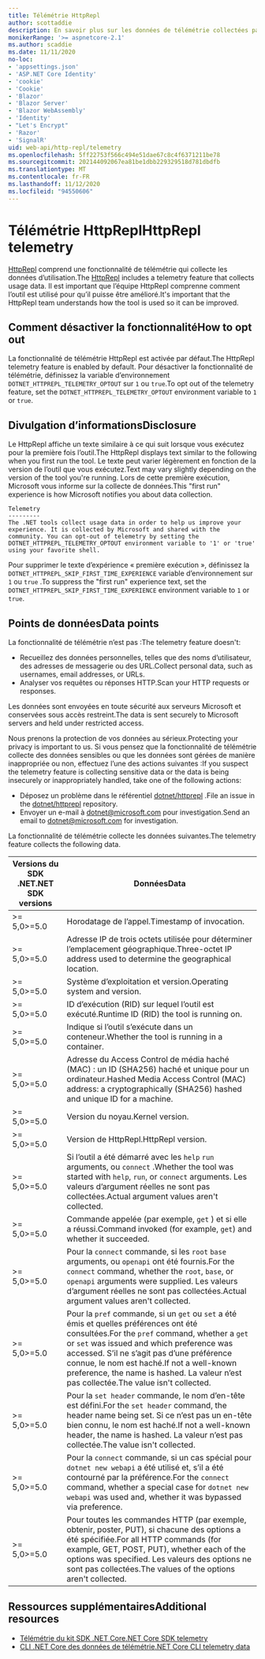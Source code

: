 ```yaml
---
title: Télémétrie HttpRepl
author: scottaddie
description: En savoir plus sur les données de télémétrie collectées par le HttpRepl.
monikerRange: '>= aspnetcore-2.1'
ms.author: scaddie
ms.date: 11/11/2020
no-loc:
- 'appsettings.json'
- 'ASP.NET Core Identity'
- 'cookie'
- 'Cookie'
- 'Blazor'
- 'Blazor Server'
- 'Blazor WebAssembly'
- 'Identity'
- "Let's Encrypt"
- 'Razor'
- 'SignalR'
uid: web-api/http-repl/telemetry
ms.openlocfilehash: 5ff22753f566c494e51dae67c8c4f6371211be78
ms.sourcegitcommit: 202144092067ea81be1dbb229329518d781dbdfb
ms.translationtype: MT
ms.contentlocale: fr-FR
ms.lasthandoff: 11/12/2020
ms.locfileid: "94550606"
---
```

# <a name="httprepl-telemetry"></a><span data-ttu-id="05ab0-103">Télémétrie HttpRepl</span><span class="sxs-lookup"><span data-stu-id="05ab0-103">HttpRepl telemetry</span></span>

<span data-ttu-id="05ab0-104">[HttpRepl](xref:web-api/http-repl) comprend une fonctionnalité de télémétrie qui collecte les données d’utilisation.</span><span class="sxs-lookup"><span data-stu-id="05ab0-104">The [HttpRepl](xref:web-api/http-repl) includes a telemetry feature that collects usage data.</span></span> <span data-ttu-id="05ab0-105">Il est important que l’équipe HttpRepl comprenne comment l’outil est utilisé pour qu’il puisse être amélioré.</span><span class="sxs-lookup"><span data-stu-id="05ab0-105">It's important that the HttpRepl team understands how the tool is used so it can be improved.</span></span>

## <a name="how-to-opt-out"></a><span data-ttu-id="05ab0-106">Comment désactiver la fonctionnalité</span><span class="sxs-lookup"><span data-stu-id="05ab0-106">How to opt out</span></span>

<span data-ttu-id="05ab0-107">La fonctionnalité de télémétrie HttpRepl est activée par défaut.</span><span class="sxs-lookup"><span data-stu-id="05ab0-107">The HttpRepl telemetry feature is enabled by default.</span></span> <span data-ttu-id="05ab0-108">Pour désactiver la fonctionnalité de télémétrie, définissez la variable d’environnement `DOTNET_HTTPREPL_TELEMETRY_OPTOUT` sur `1` ou `true`.</span><span class="sxs-lookup"><span data-stu-id="05ab0-108">To opt out of the telemetry feature, set the `DOTNET_HTTPREPL_TELEMETRY_OPTOUT` environment variable to `1` or `true`.</span></span>

## <a name="disclosure"></a><span data-ttu-id="05ab0-109">Divulgation d’informations</span><span class="sxs-lookup"><span data-stu-id="05ab0-109">Disclosure</span></span>

<span data-ttu-id="05ab0-110">Le HttpRepl affiche un texte similaire à ce qui suit lorsque vous exécutez pour la première fois l’outil.</span><span class="sxs-lookup"><span data-stu-id="05ab0-110">The HttpRepl displays text similar to the following when you first run the tool.</span></span> <span data-ttu-id="05ab0-111">Le texte peut varier légèrement en fonction de la version de l’outil que vous exécutez.</span><span class="sxs-lookup"><span data-stu-id="05ab0-111">Text may vary slightly depending on the version of the tool you're running.</span></span> <span data-ttu-id="05ab0-112">Lors de cette première exécution, Microsoft vous informe sur la collecte de données.</span><span class="sxs-lookup"><span data-stu-id="05ab0-112">This "first run" experience is how Microsoft notifies you about data collection.</span></span>

```console
Telemetry
---------
The .NET tools collect usage data in order to help us improve your experience. It is collected by Microsoft and shared with the community. You can opt-out of telemetry by setting the DOTNET_HTTPREPL_TELEMETRY_OPTOUT environment variable to '1' or 'true' using your favorite shell.
```

<span data-ttu-id="05ab0-113">Pour supprimer le texte d’expérience « première exécution », définissez la `DOTNET_HTTPREPL_SKIP_FIRST_TIME_EXPERIENCE` variable d’environnement sur `1` ou `true` .</span><span class="sxs-lookup"><span data-stu-id="05ab0-113">To suppress the "first run" experience text, set the `DOTNET_HTTPREPL_SKIP_FIRST_TIME_EXPERIENCE` environment variable to `1` or `true`.</span></span>

## <a name="data-points"></a><span data-ttu-id="05ab0-114">Points de données</span><span class="sxs-lookup"><span data-stu-id="05ab0-114">Data points</span></span>

<span data-ttu-id="05ab0-115">La fonctionnalité de télémétrie n’est pas :</span><span class="sxs-lookup"><span data-stu-id="05ab0-115">The telemetry feature doesn't:</span></span>

* <span data-ttu-id="05ab0-116">Recueillez des données personnelles, telles que des noms d’utilisateur, des adresses de messagerie ou des URL.</span><span class="sxs-lookup"><span data-stu-id="05ab0-116">Collect personal data, such as usernames, email addresses, or URLs.</span></span>
* <span data-ttu-id="05ab0-117">Analyser vos requêtes ou réponses HTTP.</span><span class="sxs-lookup"><span data-stu-id="05ab0-117">Scan your HTTP requests or responses.</span></span>

<span data-ttu-id="05ab0-118">Les données sont envoyées en toute sécurité aux serveurs Microsoft et conservées sous accès restreint.</span><span class="sxs-lookup"><span data-stu-id="05ab0-118">The data is sent securely to Microsoft servers and held under restricted access.</span></span>

<span data-ttu-id="05ab0-119">Nous prenons la protection de vos données au sérieux.</span><span class="sxs-lookup"><span data-stu-id="05ab0-119">Protecting your privacy is important to us.</span></span> <span data-ttu-id="05ab0-120">Si vous pensez que la fonctionnalité de télémétrie collecte des données sensibles ou que les données sont gérées de manière inappropriée ou non, effectuez l’une des actions suivantes :</span><span class="sxs-lookup"><span data-stu-id="05ab0-120">If you suspect the telemetry feature is collecting sensitive data or the data is being insecurely or inappropriately handled, take one of the following actions:</span></span>

* <span data-ttu-id="05ab0-121">Déposez un problème dans le référentiel [dotnet/httprepl](https://github.com/dotnet/httprepl/issues) .</span><span class="sxs-lookup"><span data-stu-id="05ab0-121">File an issue in the [dotnet/httprepl](https://github.com/dotnet/httprepl/issues) repository.</span></span>
* <span data-ttu-id="05ab0-122">Envoyer un e-mail à [dotnet@microsoft.com](mailto:dotnet@microsoft.com) pour investigation.</span><span class="sxs-lookup"><span data-stu-id="05ab0-122">Send an email to [dotnet@microsoft.com](mailto:dotnet@microsoft.com) for investigation.</span></span>

<span data-ttu-id="05ab0-123">La fonctionnalité de télémétrie collecte les données suivantes.</span><span class="sxs-lookup"><span data-stu-id="05ab0-123">The telemetry feature collects the following data.</span></span>

| <span data-ttu-id="05ab0-124">Versions du SDK .NET</span><span class="sxs-lookup"><span data-stu-id="05ab0-124">.NET SDK versions</span></span> | <span data-ttu-id="05ab0-125">Données</span><span class="sxs-lookup"><span data-stu-id="05ab0-125">Data</span></span> |
|--------------|------|
| <span data-ttu-id="05ab0-126">>= 5,0</span><span class="sxs-lookup"><span data-stu-id="05ab0-126">>=5.0</span></span>        | <span data-ttu-id="05ab0-127">Horodatage de l’appel.</span><span class="sxs-lookup"><span data-stu-id="05ab0-127">Timestamp of invocation.</span></span> |
| <span data-ttu-id="05ab0-128">>= 5,0</span><span class="sxs-lookup"><span data-stu-id="05ab0-128">>=5.0</span></span>        | <span data-ttu-id="05ab0-129">Adresse IP de trois octets utilisée pour déterminer l’emplacement géographique.</span><span class="sxs-lookup"><span data-stu-id="05ab0-129">Three-octet IP address used to determine the geographical location.</span></span> |
| <span data-ttu-id="05ab0-130">>= 5,0</span><span class="sxs-lookup"><span data-stu-id="05ab0-130">>=5.0</span></span>        | <span data-ttu-id="05ab0-131">Système d’exploitation et version.</span><span class="sxs-lookup"><span data-stu-id="05ab0-131">Operating system and version.</span></span> |
| <span data-ttu-id="05ab0-132">>= 5,0</span><span class="sxs-lookup"><span data-stu-id="05ab0-132">>=5.0</span></span>        | <span data-ttu-id="05ab0-133">ID d’exécution (RID) sur lequel l’outil est exécuté.</span><span class="sxs-lookup"><span data-stu-id="05ab0-133">Runtime ID (RID) the tool is running on.</span></span> |
| <span data-ttu-id="05ab0-134">>= 5,0</span><span class="sxs-lookup"><span data-stu-id="05ab0-134">>=5.0</span></span>        | <span data-ttu-id="05ab0-135">Indique si l’outil s’exécute dans un conteneur.</span><span class="sxs-lookup"><span data-stu-id="05ab0-135">Whether the tool is running in a container.</span></span> |
| <span data-ttu-id="05ab0-136">>= 5,0</span><span class="sxs-lookup"><span data-stu-id="05ab0-136">>=5.0</span></span>        | <span data-ttu-id="05ab0-137">Adresse du Access Control de média haché (MAC) : un ID (SHA256) haché et unique pour un ordinateur.</span><span class="sxs-lookup"><span data-stu-id="05ab0-137">Hashed Media Access Control (MAC) address: a cryptographically (SHA256) hashed and unique ID for a machine.</span></span> |
| <span data-ttu-id="05ab0-138">>= 5,0</span><span class="sxs-lookup"><span data-stu-id="05ab0-138">>=5.0</span></span>        | <span data-ttu-id="05ab0-139">Version du noyau.</span><span class="sxs-lookup"><span data-stu-id="05ab0-139">Kernel version.</span></span> |
| <span data-ttu-id="05ab0-140">>= 5,0</span><span class="sxs-lookup"><span data-stu-id="05ab0-140">>=5.0</span></span>        | <span data-ttu-id="05ab0-141">Version de HttpRepl.</span><span class="sxs-lookup"><span data-stu-id="05ab0-141">HttpRepl version.</span></span> |
| <span data-ttu-id="05ab0-142">>= 5,0</span><span class="sxs-lookup"><span data-stu-id="05ab0-142">>=5.0</span></span>        | <span data-ttu-id="05ab0-143">Si l’outil a été démarré avec les `help` `run` arguments, ou `connect` .</span><span class="sxs-lookup"><span data-stu-id="05ab0-143">Whether the tool was started with `help`, `run`, or `connect` arguments.</span></span> <span data-ttu-id="05ab0-144">Les valeurs d’argument réelles ne sont pas collectées.</span><span class="sxs-lookup"><span data-stu-id="05ab0-144">Actual argument values aren't collected.</span></span> |
| <span data-ttu-id="05ab0-145">>= 5,0</span><span class="sxs-lookup"><span data-stu-id="05ab0-145">>=5.0</span></span>        | <span data-ttu-id="05ab0-146">Commande appelée (par exemple, `get` ) et si elle a réussi.</span><span class="sxs-lookup"><span data-stu-id="05ab0-146">Command invoked (for example, `get`) and whether it succeeded.</span></span> |
| <span data-ttu-id="05ab0-147">>= 5,0</span><span class="sxs-lookup"><span data-stu-id="05ab0-147">>=5.0</span></span>        | <span data-ttu-id="05ab0-148">Pour la `connect` commande, si les `root` `base` arguments, ou `openapi` ont été fournis.</span><span class="sxs-lookup"><span data-stu-id="05ab0-148">For the `connect` command, whether the `root`, `base`, or `openapi` arguments were supplied.</span></span> <span data-ttu-id="05ab0-149">Les valeurs d’argument réelles ne sont pas collectées.</span><span class="sxs-lookup"><span data-stu-id="05ab0-149">Actual argument values aren't collected.</span></span> |
| <span data-ttu-id="05ab0-150">>= 5,0</span><span class="sxs-lookup"><span data-stu-id="05ab0-150">>=5.0</span></span>        | <span data-ttu-id="05ab0-151">Pour la `pref` commande, si un `get` ou `set` a été émis et quelles préférences ont été consultées.</span><span class="sxs-lookup"><span data-stu-id="05ab0-151">For the `pref` command, whether a `get` or `set` was issued and which preference was accessed.</span></span> <span data-ttu-id="05ab0-152">S’il ne s’agit pas d’une préférence connue, le nom est haché.</span><span class="sxs-lookup"><span data-stu-id="05ab0-152">If not a well-known preference, the name is hashed.</span></span> <span data-ttu-id="05ab0-153">La valeur n’est pas collectée.</span><span class="sxs-lookup"><span data-stu-id="05ab0-153">The value isn't collected.</span></span> |
| <span data-ttu-id="05ab0-154">>= 5,0</span><span class="sxs-lookup"><span data-stu-id="05ab0-154">>=5.0</span></span>        | <span data-ttu-id="05ab0-155">Pour la `set header` commande, le nom d’en-tête est défini.</span><span class="sxs-lookup"><span data-stu-id="05ab0-155">For the `set header` command, the header name being set.</span></span> <span data-ttu-id="05ab0-156">Si ce n’est pas un en-tête bien connu, le nom est haché.</span><span class="sxs-lookup"><span data-stu-id="05ab0-156">If not a well-known header, the name is hashed.</span></span> <span data-ttu-id="05ab0-157">La valeur n’est pas collectée.</span><span class="sxs-lookup"><span data-stu-id="05ab0-157">The value isn't collected.</span></span> |
| <span data-ttu-id="05ab0-158">>= 5,0</span><span class="sxs-lookup"><span data-stu-id="05ab0-158">>=5.0</span></span>        | <span data-ttu-id="05ab0-159">Pour la `connect` commande, si un cas spécial pour `dotnet new webapi` a été utilisé et, s’il a été contourné par la préférence.</span><span class="sxs-lookup"><span data-stu-id="05ab0-159">For the `connect` command, whether a special case for `dotnet new webapi` was used and, whether it was bypassed via preference.</span></span> |
| <span data-ttu-id="05ab0-160">>= 5,0</span><span class="sxs-lookup"><span data-stu-id="05ab0-160">>=5.0</span></span>        | <span data-ttu-id="05ab0-161">Pour toutes les commandes HTTP (par exemple, obtenir, poster, PUT), si chacune des options a été spécifiée.</span><span class="sxs-lookup"><span data-stu-id="05ab0-161">For all HTTP commands (for example, GET, POST, PUT), whether each of the options was specified.</span></span> <span data-ttu-id="05ab0-162">Les valeurs des options ne sont pas collectées.</span><span class="sxs-lookup"><span data-stu-id="05ab0-162">The values of the options aren't collected.</span></span> |

## <a name="additional-resources"></a><span data-ttu-id="05ab0-163">Ressources supplémentaires</span><span class="sxs-lookup"><span data-stu-id="05ab0-163">Additional resources</span></span>

* [<span data-ttu-id="05ab0-164">Télémétrie du kit SDK .NET Core</span><span class="sxs-lookup"><span data-stu-id="05ab0-164">.NET Core SDK telemetry</span></span>](/dotnet/core/tools/telemetry)
* [<span data-ttu-id="05ab0-165">CLI .NET Core des données de télémétrie</span><span class="sxs-lookup"><span data-stu-id="05ab0-165">.NET Core CLI telemetry data</span></span>](https://dotnet.microsoft.com/platform/telemetry)
